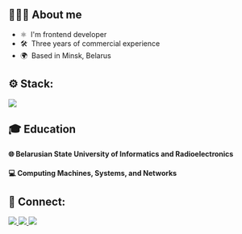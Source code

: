 ## 🙋🏻‍♂️ About me
* ⚛️  I'm frontend developer
* 🛠️  Three years of commercial experience
* 🌍  Based in Minsk, Belarus 


## ⚙️ Stack:
<div >
    <img src="https://skillicons.dev/icons?i=react,js,ts,nodejs,redux,html,css,sass,materialui,webpack,vite,git,docker,figma,mysql" />
</div>

## 🎓 Education

#### 🌐 Belarusian State University of Informatics and Radioelectronics
#### 💻 Computing Machines, Systems, and Networks

## 🔗 Connect:

<div>
    <a href="https://www.instagram.com/k.harbacheuski/" target="_blank" rel="noreferrer">
        <img src="https://skillicons.dev/icons?i=instagram" />
    </a>
    <a href="https://www.linkedin.com/in/kiryl-harbacheuski-293b42243/" target="blank">
        <img src="https://skillicons.dev/icons?i=linkedin" />
    </a>    
    <a href="mailto:k.harbacheuski@gmail.com" target="blank">
        <img src="https://skillicons.dev/icons?i=gmail" />
    </a>  
</div> 
